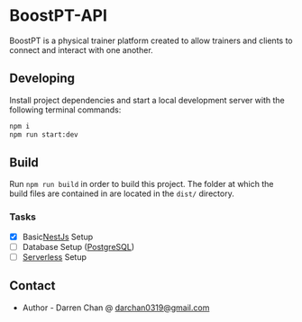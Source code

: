 # BoostPT-API

BoostPT is a physical trainer platform created to allow trainers and clients to connect and interact with one another.

## Developing

Install project dependencies and start a local development server with the following terminal commands:

```bash
npm i
npm run start:dev
```

## Build

Run `npm run build` in order to build this project. The folder at which the build files are contained in are located in the `dist/` directory.

### Tasks

- [x] Basic[NestJs](https://docs.nestjs.com/) Setup
- [ ] Database Setup ([PostgreSQL](https://www.postgresql.org/))
- [ ] [Serverless](https://serverless.com/) Setup

## Contact

- Author - Darren Chan @ darchan0319@gmail.com
